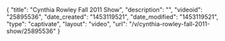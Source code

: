 {
    "title": "Cynthia Rowley Fall 2011 Show",
    "description": "",
    "videoid": "25895536",
    "date_created": "1453119521",
    "date_modified": "1453119521",
    "type": "captivate",
    "layout": "video",
    "url": "\/v\/cynthia-rowley-fall-2011-show\/25895536"
}